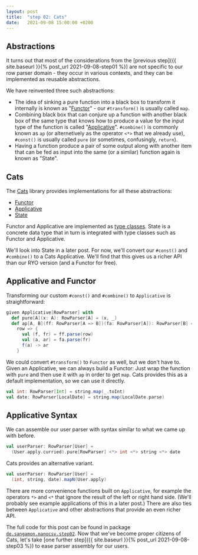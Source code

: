 ```yaml
---
layout: post
title:  "step 02: Cats"
date:   2021-09-08 15:00:00 +0200
---
```


## Abstractions

It turns out that most of the considerations from the [previous step]({{ site.baseurl }}{% post_url 2021-09-08-step01 %}) are not specific to our row parser domain - they occur in various contexts, and they can be implemented as reusable abstractions.

We have reinvented three such abstractions:

- The idea of sinking a pure function into a black box to transform it internally is known as "[Functor](https://en.wikipedia.org/wiki/Functor_(functional_programming))" - our `#transform()` is usually called `map`.
- Combining black box that can conjure up a function with another black box of the same type that knows how to produce a value for the input type of the function is called "[Applicative](https://en.wikipedia.org/wiki/Applicative_functor)". `#combine()` is commonly known as `ap` (or alternetively as the operator `<*>` that we already use), `#const()` is usually called `pure` (or sometimes, confusingly, `return`).
- Having a function produce a pair of some output along with another item that can be fed as input into the same (or a similar) function again is known as "State".

## Cats

The [Cats](https://typelevel.org/cats/) library provides implementations for all these abstractions:

- [Functor](https://typelevel.org/cats/typeclasses/functor.html)
- [Applicative](https://typelevel.org/cats/typeclasses/applicative.html)
- [State](https://typelevel.org/cats/datatypes/state.html)

Functor and Applicative are implemented as [type classes](https://docs.scala-lang.org/scala3/book/types-type-classes.html). State is a concrete data type that in turn is integrated with type classes such as Functor and Applicative.

We'll look into State in a later post. For now, we'll convert our `#const()` and `#combine()` to a Cats Applicative. We'll find that this gives us a richer API than our RYO version (and a Functor for free).

## Applicative and Functor

Transforming our custom `#const()` and `#combine()` to `Applicative` is straightforward:

```scala
given Applicative[RowParser] with
  def pure[A](x: A): RowParser[A] = (x, _)
  def ap[A, B](ff: RowParser[A => B])(fa: RowParser[A]): RowParser[B] =
    row => {
      val (f, fr) = ff.parse(row)
      val (a, ar) = fa.parse(fr)
      f(a) -> ar
    }
```

We could convert `#transform()` to `Functor` as well, but we don't have to. Given an Applicative, we can always build a Functor: Just wrap the function with `pure` and then use it with `ap` in order to get `map`. Cats provides this as a default implementation, so we can use it directly.

```scala
val int: RowParser[Int] = string.map(_.toInt)
val date: RowParser[LocalDate] = string.map(LocalDate.parse)
```

## Applicative Syntax

We can assemble our user parser with syntax similar to what we came up with before.

```scala
val userParser: RowParser[User] =
  (User.apply.curried).pure[RowParser] <*> int <*> string <*> date
```

Cats provides an alternative variant.

```scala
val userParser: RowParser[User] =
  (int, string, date).mapN(User.apply)
```

There are more convenience functions built on `Applicative`, for example the operators `*>` and `<*` that ignore the result of the left or right hand side. (We'll probably see example applications of this in a later post.) There are also ties between `Applicative` and other abstractions that provide an even richer API.

The full code for this post can be found in package [`de.sangamon.nanocsv.step02`](https://github.com/sangamon/nanocsv/tree/main/src/main/scala/de/sangamon/nanocsv/step02). Now that we've become proper citizens of Cats, let's take [one further step]({{ site.baseurl }}{% post_url 2021-09-08-step03 %}) to ease parser assembly for our users.
